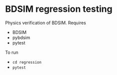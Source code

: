 # BDSIM regression testing

Physics verification of BDSIM. Requires

* BDSIM
* pybdsim
* pytest

To run

* ```cd regression```
* ```pytest```

